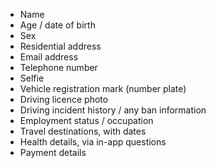 - Name
- Age / date of birth
- Sex
- Residential address
- Email address
- Telephone number
- Selfie
- Vehicle registration mark (number plate)
- Driving licence photo
- Driving incident history / any ban information
- Employment status / occupation
- Travel destinations, with dates
- Health details, via in-app questions
- Payment details
